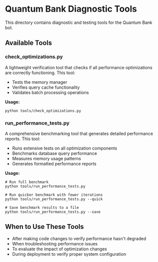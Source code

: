 # Quantum Bank Diagnostic Tools

This directory contains diagnostic and testing tools for the Quantum Bank bot.

## Available Tools

### check_optimizations.py

A lightweight verification tool that checks if all performance optimizations are correctly functioning. This tool:

- Tests the memory manager
- Verifies query cache functionality
- Validates batch processing operations

**Usage:**
```
python tools/check_optimizations.py
```

### run_performance_tests.py

A comprehensive benchmarking tool that generates detailed performance reports. This tool:

- Runs extensive tests on all optimization components
- Benchmarks database query performance
- Measures memory usage patterns
- Generates formatted performance reports

**Usage:**
```
# Run full benchmark
python tools/run_performance_tests.py

# Run quicker benchmark with fewer iterations
python tools/run_performance_tests.py --quick

# Save benchmark results to a file
python tools/run_performance_tests.py --save
```

## When to Use These Tools

- After making code changes to verify performance hasn't degraded
- When troubleshooting performance issues
- To evaluate the impact of optimization changes
- During deployment to verify proper system configuration 